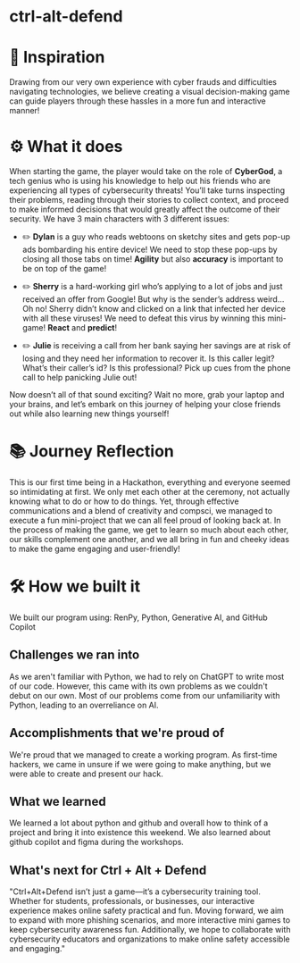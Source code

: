 # ctrl-alt-defend

# 🌟 Inspiration
Drawing from our very own experience with cyber frauds and difficulties navigating technologies, we believe creating a visual decision-making game can guide players through these hassles in a more fun and interactive manner!

# ⚙️ What it does
When starting the game, the player would take on the role of **CyberGod**, a tech genius who is using his knowledge to help out his friends who are experiencing all types of cybersecurity threats! You’ll take turns inspecting their problems, reading through their stories to collect context, and proceed to make informed decisions that would greatly affect the outcome of their security. We have 3 main characters with 3 different issues:

- ✏️ **Dylan** is a guy who reads webtoons on sketchy sites and gets pop-up ads bombarding his entire device! We need to stop these pop-ups by closing all those tabs on time! **Agility** but also **accuracy** is important to be on top of the game!
  
- ✏️ **Sherry** is a hard-working girl who’s applying to a lot of jobs and just received an offer from Google! But why is the sender’s address weird… Oh no! Sherry didn’t know and clicked on a link that infected her device with all these viruses! We need to defeat this virus by winning this mini-game! **React** and **predict**!

- ✏️ **Julie** is receiving a call from her bank saying her savings are at risk of losing and they need her information to recover it. Is this caller legit? What’s their caller’s id? Is this professional? Pick up cues from the phone call to help panicking Julie out!

Now doesn’t all of that sound exciting? Wait no more, grab your laptop and your brains, and let’s embark on this journey of helping your close friends out while also learning new things yourself!

# 📚 Journey Reflection
This is our first time being in a Hackathon, everything and everyone seemed so intimidating at first. We only met each other at the ceremony, not actually knowing what to do or how to do things. Yet, through effective communications and a blend of creativity and compsci, we managed to execute a fun mini-project that we can all feel proud of looking back at. In the process of making the game, we get to learn so much about each other, our skills complement one another, and we all bring in fun and cheeky ideas to make the game engaging and user-friendly! 

# 🛠️ How we built it
We built our program using:
RenPy, Python, Generative AI, and GitHub Copilot


## Challenges we ran into
As we aren't familiar with Python, we had to rely on ChatGPT to write most of our code. However, this came with its own problems as we couldn't debut on our own. Most of our problems come from our unfamiliarity with Python, leading to an overreliance on AI.

## Accomplishments that we're proud of
We're proud that we managed to create a working program. As first-time hackers, we came in unsure if we were going to make anything, but we were able to create and present our hack.

## What we learned
We learned a lot about python and github and overall how to think of a project and bring it into existence this weekend. We also learned about github copilot and figma during the workshops.

## What's next for Ctrl + Alt + Defend
"Ctrl+Alt+Defend isn’t just a game—it’s a cybersecurity training tool. Whether for students, professionals, or businesses, our interactive experience makes online safety practical and fun. Moving forward, we aim to expand with more phishing scenarios, and more interactive mini games to keep cybersecurity awareness fun. Additionally, we hope to collaborate with cybersecurity educators and organizations to make online safety accessible and engaging."
